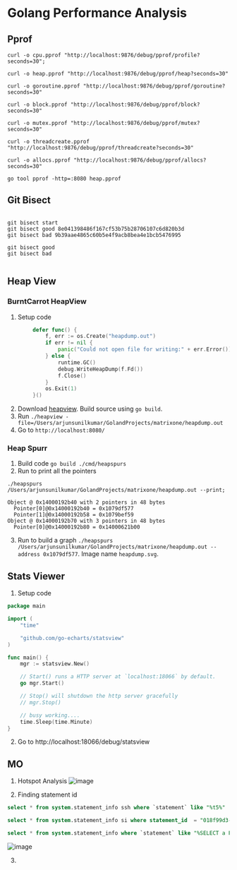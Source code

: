 # Golang Performance Analysis

## Pprof

```shell
curl -o cpu.pprof "http://localhost:9876/debug/pprof/profile?seconds=30";

curl -o heap.pprof "http://localhost:9876/debug/pprof/heap?seconds=30"

curl -o goroutine.pprof "http://localhost:9876/debug/pprof/goroutine?seconds=30"

curl -o block.pprof "http://localhost:9876/debug/pprof/block?seconds=30"

curl -o mutex.pprof "http://localhost:9876/debug/pprof/mutex?seconds=30"

curl -o threadcreate.pprof "http://localhost:9876/debug/pprof/threadcreate?seconds=30"

curl -o allocs.pprof "http://localhost:9876/debug/pprof/allocs?seconds=30"

go tool pprof -http=:8080 heap.pprof
```

## Git Bisect

```shell

git bisect start
git bisect good 8e041398486f167cf53b75b28706107c6d820b3d
git bisect bad 9b39aae4865c60b5e4f9acb8bea4e1bcb5476995

git bisect good
git bisect bad


```

## Heap View

### BurntCarrot HeapView
1. Setup code
```go
        defer func() {
            f, err := os.Create("heapdump.out")
            if err != nil {
                panic("Could not open file for writing:" + err.Error())
            } else {
                runtime.GC()
                debug.WriteHeapDump(f.Fd())
                f.Close()
            }
            os.Exit(1)
        }()
```
2. Download [heapview](https://github.com/burntcarrot/heapview). Build source using `go build`.
3. Run `./heapview -file=/Users/arjunsunilkumar/GolandProjects/matrixone/heapdump.out`
4. Go to `http://localhost:8080/`

### Heap Spurr
1. Build code `go build ./cmd/heapspurs`
2. Run to print all the pointers
```shell
./heapspurs /Users/arjunsunilkumar/GolandProjects/matrixone/heapdump.out --print;

Object @ 0x14000192b40 with 2 pointers in 48 bytes
  Pointer[0]@0x14000192b40 = 0x1079df577
  Pointer[1]@0x14000192b58 = 0x1079bef59
Object @ 0x14000192b70 with 3 pointers in 48 bytes
  Pointer[0]@0x14000192b80 = 0x14000621b00
```
3. Run to build a graph `./heapspurs /Users/arjunsunilkumar/GolandProjects/matrixone/heapdump.out --address 0x1079df577`. Image name `heapdump.svg`.

## Stats Viewer

1. Setup code
```go
package main

import (
    "time"

    "github.com/go-echarts/statsview"
)

func main() {
	mgr := statsview.New()

	// Start() runs a HTTP server at `localhost:18066` by default.
	go mgr.Start()

	// Stop() will shutdown the http server gracefully
	// mgr.Stop()

	// busy working....
	time.Sleep(time.Minute)
}

```

2. Go to http://localhost:18066/debug/statsview


## MO

1. Hotspot Analysis
![image](https://github.com/csorchard/perf_analysis/assets/9638314/b9f52181-f525-42e2-ae2e-ee279fd81238)

2. Finding statement id
```sql
select * from system.statement_info ssh where `statement` like "%t5%"

select * from system.statement_info si where statement_id  = "018f99d3-414d-7b10-9a57-a8eaa38c7814";

select * from system.statement_info where `statement` like "%SELECT a FROM t5%" order by request_at desc;

```
![image](https://github.com/csorchard/perf_analysis/assets/9638314/cd99cc9f-3e4b-417a-a76a-e8ca3520ecaa)

3. 

